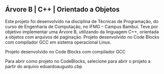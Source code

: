 ## Árvore B | C++ | Orientado a Objetos


Este projeto foi desenvolvido na disciplina de Técnicas de Programação, do curso de Engenharia de Computação, no IFMG – Campus Bambuí. Teve por objetivo implementar uma Árvore B, utilizando da linguagem C++, orientada a objetos com arquivos de paginação. Projeto desenvolvido no Code Blocks com compilador GCC em sistema operacional Linux.


Projeto desenvolvido no Code Blocks com compilador GCC

Para abrir como projeto no CodeBlocks, selecione para abrir o projeto a partir do arquivo eduardoaugusto.cbp

